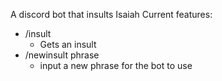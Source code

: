 A discord bot that insults Isaiah
Current features:
  * /insult
    * Gets an insult
  * /newinsult phrase
    * input a new phrase for the bot to use
